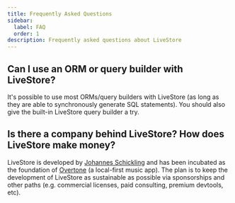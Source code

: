 ```yaml
---
title: Frequently Asked Questions
sidebar:
  label: FAQ
  order: 1
description: Frequently asked questions about LiveStore
---
```


## Can I use an ORM or query builder with LiveStore?

It's possible to use most ORMs/query builders with LiveStore (as long as they are able to synchronously generate SQL statements). You should also give the built-in LiveStore query builder a try.

## Is there a company behind LiveStore? How does LiveStore make money?

LiveStore is developed by [Johannes Schickling](https://github.com/schickling) and has been incubated as the foundation of [Overtone](https://overtone.pro) (a local-first music app). The plan is to keep the development of LiveStore as sustainable as possible via sponsorships and other paths (e.g. commercial licenses, paid consulting, premium devtools, etc).